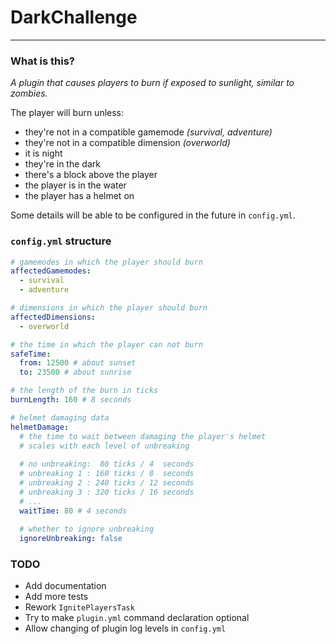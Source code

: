 # DarkChallenge

---

### What is this?
*A plugin that causes players to burn if exposed to sunlight, similar to zombies.*

The player will burn unless:
- they're not in a compatible gamemode *(survival, adventure)*
- they're not in a compatible dimension *(overworld)*
- it is night
- they're in the dark
- there's a block above the player
- the player is in the water
- the player has a helmet on

Some details will be able to be configured in the future in `config.yml`.

### `config.yml` structure
```yml
# gamemodes in which the player should burn
affectedGamemodes:
  - survival
  - adventure

# dimensions in which the player should burn
affectedDimensions:
  - overworld

# the time in which the player can not burn
safeTime:
  from: 12500 # about sunset
  to: 23500 # about sunrise

# the length of the burn in ticks 
burnLength: 160 # 8 seconds

# helmet damaging data
helmetDamage:
  # the time to wait between damaging the player's helmet
  # scales with each level of unbreaking
  
  # no unbreaking:  80 ticks / 4  seconds
  # unbreaking 1 : 160 ticks / 8  seconds
  # unbreaking 2 : 240 ticks / 12 seconds
  # unbreaking 3 : 320 ticks / 16 seconds
  # ...
  waitTime: 80 # 4 seconds
  
  # whether to ignore unbreaking
  ignoreUnbreaking: false
```

### TODO
- Add documentation
- Add more tests
- Rework `IgnitePlayersTask`
- Try to make `plugin.yml` command declaration optional
- Allow changing of plugin log levels in `config.yml`
